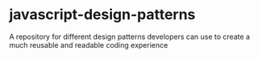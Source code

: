 # javascript-design-patterns
A repository for different design patterns developers can use to create a much reusable and readable coding experience 
